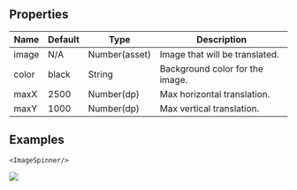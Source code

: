 
## Properties

Name          | Default     |  Type         | Description
--------------|-------------|---------------|-----------------------------------
image         | N/A         | Number(asset) | Image that will be translated.
color         | black       | String        | Background color for the image.
maxX          | 2500        | Number(dp)    | Max horizontal translation.
maxY          | 1000        | Number(dp)    | Max vertical translation.

## Examples
```
<ImageSpinner/>
```
![](http://im2.ezgif.com/tmp/ezgif-645137310.gif)
